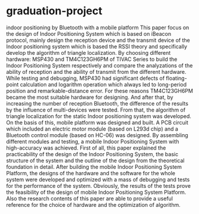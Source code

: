 # graduation-project
indoor positioning by Bluetooth with a mobile platform
This paper focus on the design of Indoor Positioning System which is based on iBeacon protocol, mainly design the reception device and the transmit device of the Indoor positioning system which is based the RSSI theory and specifically develop the algorithm of triangle localization. By choosing different hardware: MSP430 and TM4C123GH6PM of TIVAC Series to build the Indoor Positioning System respectively and compare the analyzations of the ability of reception and the ability of transmit from the different hardware. While testing and debugging, MSP430 had significant defects of floating-point calculation and logarithm operation which always led to long-period position and remarkable-distance error. For these reasons TM4C123GH6PM became the most suitable hardware for designing. And after that, by increasing the number of reception Bluetooth, the difference of the results by the influence of multi-devices were tested. From that, the algorithm of triangle localization for the static Indoor positioning system was developed. On the basis of this, mobile platform was designed and built. A PCB circuit which included an electric motor module (based on L293d chip) and a Bluetooth control module (based on HC-06) was designed. By assembling different modules and testing, a mobile Indoor Positioning System with high-accuracy was achieved. First of all, this paper explained the practicability of the design of the Indoor Positioning System, the basic structure of the system and the outline of the design from the theoretical foundation in detail. After building the mobile Indoor Positioning System Platform, the designs of the hardware and the software for the whole system were developed and optimized with a mass of debugging and tests for the performance of the system. Obviously, the results of the tests prove the feasibility of the design of mobile Indoor Positioning System Platform. Also the research contents of this paper are able to provide a useful reference for the choice of hardware and the optimization of algorithm.
